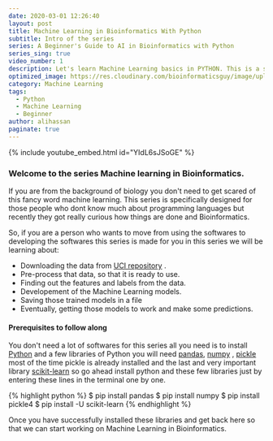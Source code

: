 ```yaml
---
date: 2020-03-01 12:26:40
layout: post
title: Machine Learning in Bioinformatics With Python
subtitle: Intro of the series
series: A Beginner's Guide to AI in Bioinformatics with Python
series_sing: true
video_number: 1
description: Let's learn Machine Learning basics in PYTHON. This is a series for people who have a background of Biology and are willing to learn Bioinformatics.
optimized_image: https://res.cloudinary.com/bioinformaticsguy/image/upload/c_scale,h_380/v1596696392/Machine%20Learning%20For%20Bioinformatics/MLINBINF-001.png
category: Machine Learning
tags:
  - Python
  - Machine Learning
  - Beginner
author: alihassan
paginate: true
---
```


{% include youtube_embed.html id="YIdL6sJSoGE" %}

### Welcome to the series **Machine learning in Bioinformatics**. 

If you are from the background of biology you don't need to get scared of this fancy word machine learning. This series is specifically designed for those people who dont know much about programming languages but recently they got really curious how things are done and Bioinformatics. 

So, if you are a person who wants to move from using the softwares to developing the softwares this series is made for you in this series we will be learning about:

- Downloading the data from [UCI repository](https://archive.ics.uci.edu/ml/index.php) .
- Pre-process that data, so that it is ready to use.
- Finding out the features and labels from the data.
- Developement of the Machine Learning models.
- Saving those trained models in a file
- Eventually, getting those models to work and make some predictions. 

#### Prerequisites to follow along
You don't need a lot of softwares for this series all you need is to install [Python](https://www.python.org/downloads/) and a few libraries of Python you will need [pandas](https://pandas.pydata.org/), [numpy](https://numpy.org/) , [pickle](https://pypi.org/project/pickle-mixin/) most of the time pickle is already installed and the last and very important library [scikit-learn](https://scikit-learn.org/stable/) so go ahead install python and these few libraries just by entering these lines in the terminal one by one.

{% highlight python %}
$ pip install pandas
$ pip install numpy
$ pip install pickle4
$ pip install -U scikit-learn
{% endhighlight %}

Once you have successfully installed these libraries and get back here so that we can start working on Machine Learning in Bioinformatics.